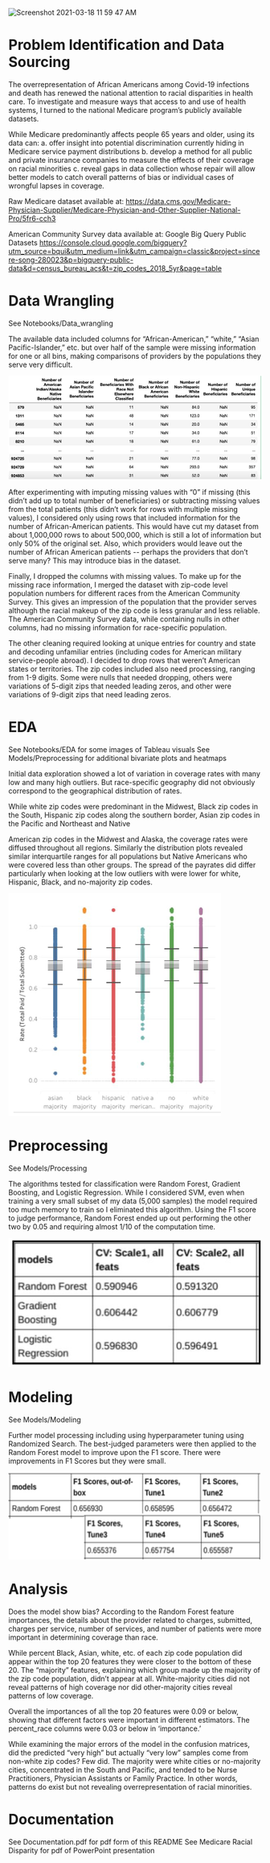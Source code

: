 ![Screenshot 2021-03-18 11 59 47 AM](https://user-images.githubusercontent.com/64040862/111657204-97da7580-87e1-11eb-8b88-0183dd7883c9.png)

# Problem Identification and Data Sourcing

The overrepresentation of African Americans among Covid-19 infections and death has renewed the national attention to racial disparities in health care. To investigate and measure ways that access to and use of health systems, I turned to the national Medicare program’s publicly available datasets.

While Medicare predominantly affects people 65 years and older, using its data can:
a. offer insight into potential discrimination currently hiding in Medicare service payment distributions
b. develop a method for all public and private insurance companies to measure the effects of their coverage on racial minorities
c. reveal gaps in data collection whose repair will allow better models to catch overall patterns of bias or individual cases of wrongful lapses in coverage.

Raw Medicare dataset available at:
https://data.cms.gov/Medicare-Physician-Supplier/Medicare-Physician-and-Other-Supplier-National-Pro/5fr6-cch3

American Community Survey data available at:
Google Big Query Public Datasets
https://console.cloud.google.com/bigquery?utm_source=bqui&utm_medium=link&utm_campaign=classic&project=sincere-song-280023&p=bigquery-public-data&d=census_bureau_acs&t=zip_codes_2018_5yr&page=table 

# Data Wrangling

See Notebooks/Data_wrangling

The available data included columns for “African-American,” “white,” “Asian Pacific-Islander,” etc. but over half of the sample were missing information for one or all bins, making comparisons of providers by the populations they serve very difficult.

![Plot](reports/figures/readme_images/df_nans.jpg)


After experimenting with imputing missing values with “0” if missing (this didn’t add up to total number of beneficiaries) or subtracting missing values from the total patients (this didn’t work for rows with multiple missing values), I considered only using rows that included information for the number of African-American patients. This would have cut my dataset from about 1,000,000 rows to about 500,000, which is still a lot of information but only 50% of the original set. Also, which providers would leave out the number of African American patients -- perhaps the providers that don’t serve many? This may introduce bias in the dataset.

Finally, I dropped the columns with missing values. To make up for the missing race information, I merged the dataset with zip-code level population numbers for different races from the American Community Survey. This gives an impression of the population that the provider serves although the racial makeup of the zip code is less granular and less reliable. The American Community Survey data, while containing nulls in other columns, had no missing information for race-specific population.

The other cleaning required looking at unique entries for country and state and decoding unfamiliar entries (including codes for American military service-people abroad). I decided to drop rows that weren’t American states or territories. The zip codes included also need processing, ranging from 1-9 digits. Some were nulls that needed dropping, others were variations of 5-digit zips that needed leading zeros, and other were variations of 9-digit zips that need leading zeros.

# EDA
See Notebooks/EDA for some images of Tableau visuals
See Models/Preprocessing for additional bivariate plots and heatmaps

Initial data exploration showed a lot of variation in coverage rates with many low and many high outliers. But race-specific geography did not obviously correspond to the geographical distribution of rates.

While white zip codes were predominant in the Midwest, Black zip codes in the South, Hispanic zip codes along the southern border, Asian zip codes in the Pacific and Northeast and Native

American zip codes in the Midwest and Alaska, the coverage rates were diffused throughout all regions.
Similarly the distribution plots revealed similar interquartile ranges for all populations but Native Americans who were covered less than other groups.
The spread of the payrates ​did​ differ particularly when looking at the low outliers with were lower for white, Hispanic, Black, and no-majority zip codes.

![Plot](reports/figures/readme_images/boxplots.png)

# Preprocessing
See Models/Processing

The algorithms tested for classification were Random Forest, Gradient Boosting, and Logistic Regression. While I considered SVM, even when training a very small subset of my data (5,000 samples) the model required too much memory to train so I eliminated this algorithm.
Using the F1 score to judge performance, Random Forest ended up out performing the other two by 0.05 and requiring almost 1/10 of the computation time.

![Plot](reports/figures/readme_images/initial_model_scores.png)


# Modeling
See Models/Modeling

Further model processing including using hyperparameter tuning using Randomized Search. The best-judged parameters were then applied to the Random Forest model to improve upon the F1 score. There were improvements in F1 Scores but they were small.

![Plot](reports/figures/readme_images/after_tuning_scores.png)


# Analysis

Does the model show bias? According to the Random Forest feature importances, the details about the provider related to charges, submitted, charges per service, number of services, and number of patients were more important in determining coverage than race.

While percent Black, Asian, white, etc. of each zip code population did appear within the top 20 features they were closer to the bottom of these 20. The “majority” features, explaining which group made up the majority of the zip code population, didn’t appear at all. White-majority cities did not reveal patterns of high coverage nor did other-majority cities reveal patterns of low coverage.

Overall the importances of all the top 20 features were 0.09 or below, showing that different factors were important in different estimators. The percent_race columns were 0.03 or below in ‘importance.’

While examining the major errors of the model in the confusion matrices, did the predicted “very high” but actually “very low” samples come from non-white zip codes? Few did. The majority were white cities or no-majority cities, concentrated in the South and Pacific, and tended to be Nurse Practitioners, Physician Assistants or Family Practice. In other words, patterns ​do exist but not revealing overrepresentation of racial minorities.

# Documentation
See Documentation.pdf for pdf form of this README
See Medicare Racial Disparity for pdf of PowerPoint presentation
